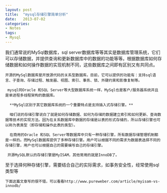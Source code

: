 ```yaml
---
layout: post
title:  "mysql存储引擎简单分析"
date:   2013-07-02
categories: 
- Notes 
tags:
- Mysql
---
```

   我们通常说的MySql数据库，sql server数据库等等其实是数据库管理系统，它们可以存储数据，并提供查询和更新数据库中的数据的功能等等。根据数据库如何存储数据和如何操作数据的实现机制不同，这些数据库之间即有区别又有共同点。

    开源的MySql数据库是开放源代码的关系型数据库。目前，它可以提供的功能有：支持sql语言、子查询、存储过程、触发器、视图、索引、事务、锁、外键约束和影像复制等。
    
     mysql同Oracle 和SQL Server等大型数据库系统一样，MySql也是客户/服务器系统并且是单进程多线程架构的数据库。
     
      **MySql区别于其它数据库系统的一个重要特点是支持插入式存储引擎。**
      
      咱们说的存储引擎说白了就是如何存储数据、如何为存储的数据建立索引和如何更新、查询数据等技术的实现方法。因为在关系数据库中数据的存储是以表的形式存储的，所以存储引擎也可以称为表类型（即存储和操作此表的类型）。
      
      在商用的Oracle 和SQL Server等数据库中只有一种存储引擎，所有数据存储管理机制都是一样的。而MySql数据库提供了多种存储引擎。用户可以根据不同的需求为数据表选择不同的存储引擎，用户也可以根据自己的需要编写自己的存储引擎。
      
     开源MySQL默认的存储引擎是MyISAM，其他常用的就是InnoDB了。
     
   至于选择何种存储引擎，需要结合自己的实际需求，如事务安全性，经常使用sql类型等
   
    下面这篇文章写的很不错，可以看看http://www.pureweber.com/article/myisam-vs-innodb/
 


